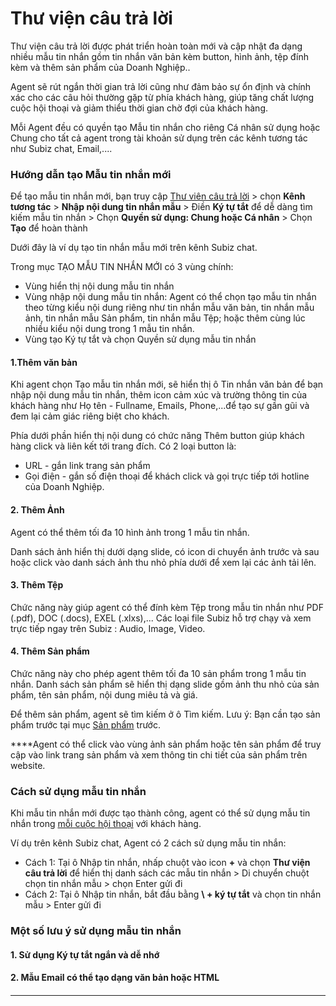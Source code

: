# Thư viện câu trả lời

Thư viện câu trả lời được phát triển hoàn toàn mới và cập nhật đa dạng nhiều mẫu tin nhắn gồm tin nhắn văn bản kèm button, hình ảnh, tệp đính kèm và thêm sản phẩm của Doanh Nghiệp..

Agent sẽ rút ngắn thời gian trả lời cũng như đảm bảo sự ổn định và chính xác cho các câu hỏi thường gặp từ phía khách hàng, giúp tăng chất lượng cuộc hội thoại và giảm thiểu thời gian chờ đợi của khách hàng.

Mỗi Agent đều có quyền tạo Mẫu tin nhắn cho riêng Cá nhân sử dụng hoặc Chung cho tất cả agent trong tài khoản sử dụng trên các kênh tương tác như Subiz chat, Email,....

### Hướng dẫn tạo Mẫu tin nhắn mới

Để tạo mẫu tin nhắn mới, bạn truy cập [Thư viên câu trả lời](https://app.subiz.com/message-template) &gt; chọn **Kênh** **tương tác**  &gt; **Nhập nội dung tin nhắn mẫu** &gt; Điền **Ký tự tắt** để dễ dàng tìm kiếm mẫu tin nhắn &gt; Chọn **Quyền sử dụng: Chung hoặc Cá nhân** &gt; Chọn **Tạo** để hoàn thành 

Dưới đây là ví dụ tạo tin nhắn mẫu mới trên kênh Subiz chat.

Trong mục TẠO MẪU TIN NHẮN MỚI có 3 vùng chính:

* Vùng hiển thị nội dung mẫu tin nhắn
* Vùng nhập nội dung mẫu tin nhắn:  Agent có thể chọn tạo mẫu tin nhắn theo từng kiểu nội dung riêng như tin nhắn mẫu văn bản, tin nhắn mẫu ảnh, tin nhắn mẫu Sản phẩm, tin nhắn mẫu Tệp; hoặc thêm cùng lúc nhiều kiểu nội dung trong 1 mẫu tin nhắn.
* Vùng tạo Ký tự tắt và chọn Quyền sử dụng mẫu tin nhắn

#### **1.Thêm văn bản**

Khi agent chọn Tạo mẫu tin nhắn mới, sẽ hiển thị ô Tin nhắn văn bản để bạn nhập nội dung mẫu tin nhắn, thêm icon cảm xúc và trường thông tin của khách hàng như Họ tên - Fullname, Emails, Phone,...để tạo sự gần gũi và đem lại cảm giác riêng biệt cho khách.

Phía dưới phần hiển thị nội dung có chức năng Thêm button giúp khách hàng click và liên kết tới trang đích. Có 2 loại button là:

* URL - gắn link trang sản phẩm 
* Gọi điện - gắn số điện thoại để khách click và gọi trực tiếp tới hotline của Doanh Nghiệp.

#### 2. Thêm Ảnh

Agent có thể thêm tối đa 10 hình ảnh trong 1 mẫu tin nhắn. 

Danh sách ảnh hiển thị dưới dạng slide, có icon di chuyển ảnh trước và sau hoặc click vào danh sách ảnh thu nhỏ phía dưới để xem lại các ảnh tải lên. 

#### 3. Thêm Tệp

Chức năng này giúp agent có thể đính kèm Tệp trong mẫu tin nhắn như PDF \(.pdf\), DOC \(.docs\), EXEL \(.xlxs\),... Các loại file Subiz hỗ trợ chạy và xem trực tiếp ngay trên Subiz : Audio, Image, Video.

#### 4. Thêm Sản phẩm

Chức năng này cho phép agent thêm tối đa 10 sản phẩm trong 1 mẫu tin nhắn. Danh sách sản phẩm sẽ hiển thị dạng slide gồm ảnh thu nhỏ của sản phẩm, tên sản phẩm, nội dung miêu tả và giá.

Để thêm sản phẩm, agent sẽ tìm kiếm ở ô Tìm kiếm.  Lưu ý: Bạn cần tạo sản phẩm trước tại mục [Sản phẩm](https://app.subiz.com/settings/content) trước.   
  
****Agent có thể click vào vùng ảnh sản phẩm hoặc tên sản phẩm để truy cập vào link trang sản phẩm và xem thông tin chi tiết của sản phẩm trên website. 

### **Cách sử dụng mẫu tin nhắn** 

Khi mẫu tin nhắn mới được tạo thành công, agent có thể sử dụng mẫu tin nhắn trong [mỗi cuộc hội thoại](https://app.subiz.com/activities) với khách hàng. 

Ví dụ trên kênh Subiz chat, Agent có 2 cách sử dụng mẫu tin nhắn: 

*  Cách 1: Tại ô Nhập tin nhắn, nhấp chuột vào  icon **+** và chọn **Thư viện câu trả lời** để hiển thị danh sách các mẫu tin nhắn &gt; Di chuyển chuột chọn tin nhắn mẫu &gt; chọn Enter gửi đi
*  Cách 2: Tại ô Nhập tin nhắn, bắt đầu bằng **\ + ký tự tắt** và chọn tin nhắn mẫu &gt; Enter gửi đi

### Một số lưu ý sử dụng mẫu tin nhắn 

#### 1. **Sử dụng Ký tự tắt ngắn và dễ nhớ**

#### **2.**  Mẫu Email có thể tạo dạng văn bản hoặc HTML

#### 

  


  
****



  








